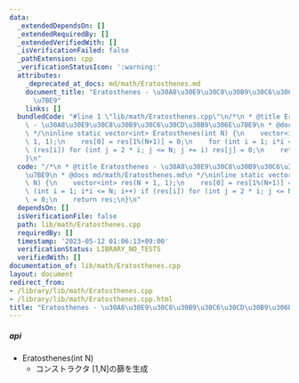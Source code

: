 ```yaml
---
data:
  _extendedDependsOn: []
  _extendedRequiredBy: []
  _extendedVerifiedWith: []
  _isVerificationFailed: false
  _pathExtension: cpp
  _verificationStatusIcon: ':warning:'
  attributes:
    _deprecated_at_docs: md/math/Eratosthenes.md
    document_title: "Eratosthenes - \u30A8\u30E9\u30C8\u30B9\u30C6\u30CD\u30B9\u306E\
      \u7BE9"
    links: []
  bundledCode: "#line 1 \"lib/math/Eratosthenes.cpp\"\n/*\n * @title Eratosthenes\
    \ - \u30A8\u30E9\u30C8\u30B9\u30C6\u30CD\u30B9\u306E\u7BE9\n * @docs md/math/Eratosthenes.md\n\
    \ */\ninline static vector<int> Eratosthenes(int N) {\n    vector<int> res(N +\
    \ 1, 1);\n    res[0] = res[1%(N+1)] = 0;\n    for (int i = 1; i*i <= N; i++) if\
    \ (res[i]) for (int j = 2 * i; j <= N; j += i) res[j] = 0;\n    return res;\n\
    }\n"
  code: "/*\n * @title Eratosthenes - \u30A8\u30E9\u30C8\u30B9\u30C6\u30CD\u30B9\u306E\
    \u7BE9\n * @docs md/math/Eratosthenes.md\n */\ninline static vector<int> Eratosthenes(int\
    \ N) {\n    vector<int> res(N + 1, 1);\n    res[0] = res[1%(N+1)] = 0;\n    for\
    \ (int i = 1; i*i <= N; i++) if (res[i]) for (int j = 2 * i; j <= N; j += i) res[j]\
    \ = 0;\n    return res;\n}\n"
  dependsOn: []
  isVerificationFile: false
  path: lib/math/Eratosthenes.cpp
  requiredBy: []
  timestamp: '2023-05-12 01:06:13+09:00'
  verificationStatus: LIBRARY_NO_TESTS
  verifiedWith: []
documentation_of: lib/math/Eratosthenes.cpp
layout: document
redirect_from:
- /library/lib/math/Eratosthenes.cpp
- /library/lib/math/Eratosthenes.cpp.html
title: "Eratosthenes - \u30A8\u30E9\u30C8\u30B9\u30C6\u30CD\u30B9\u306E\u7BE9"
---
```

##### api
- Eratosthenes(int N)  
    - コンストラクタ [1,N]の篩を生成  